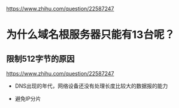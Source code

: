 

<https://www.zhihu.com/question/22587247>

# 为什么域名根服务器只能有13台呢？



## 限制512字节的原因
<https://www.zhihu.com/question/22587247>


- DNS出现的年代，网络设备还没有处理长度比较大的数据报的能力

- 避免IP分片
